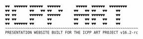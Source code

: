 ```
♥♥  ♥♥♥♥♥♥ ♥♥♥♥♥♥  ♥♥♥♥♥♥       ♥♥♥♥♥  ♥♥♥♥♥♥  ♥♥♥♥♥♥♥♥
♥♥ ♥♥      ♥♥   ♥♥ ♥♥   ♥♥     ♥♥   ♥♥ ♥♥   ♥♥    ♥♥   
♥♥ ♥♥      ♥♥♥♥♥♥  ♥♥♥♥♥♥      ♥♥♥♥♥♥♥ ♥♥♥♥♥♥     ♥♥    
♥♥ ♥♥      ♥♥      ♥♥          ♥♥   ♥♥ ♥♥   ♥♥    ♥♥    
♥♥  ♥♥♥♥♥♥ ♥♥      ♥♥          ♥♥   ♥♥ ♥♥   ♥♥    ♥♥    
~~~~~~~~~~~~~~~~~~~~~~~~~~~~~~~~~~~~~~~~~~~~~~~~~~~~~~~~~~~~
PRESENTATION WEBSITE BUILT FOR THE ICPP ART PROJECT v16.2-rc
```
